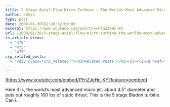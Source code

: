 ```yaml
---
title: 5 Stage Axial-Flow Micro Turbine – The Worlds Most Advanced Micro Jet.
author: admin
type: post
date: 2008-01-30T02:28:32+00:00
excerpt: https://www.youtube.com/watch?v=PFnZJeHc-KY
url: /2008/01/30/5-stage-axial-flow-micro-turbine-the-worlds-most-advanced-micro-jet/
ts_article_views:
  - "475"
  - "475"
  - "475"
crp_related_posts:
  - '<div class="crp_related "><h3>Related Posts:</h3><ul><li><a href="https://scdhub.org/2017/12/25/wastewater-treatment-and-biosolids-management/"    ><img src="https://scdhub.org/wp-content/uploads/2017/12/wastewater-treatment-and-biosoli-150x150.jpg" alt="Wastewater treatment and Biosolids management" title="Wastewater treatment and Biosolids management" width="150" height="150" class="crp_thumb crp_featured" /><span class="crp_title">Wastewater treatment and Biosolids management</span></a></li><li><a href="https://scdhub.org/2017/07/28/8006/"    ><img src="https://scdhub.org/wp-content/uploads/2017/07/hqdefault-150x150.jpg" alt="Music" title="Music" width="150" height="150" class="crp_thumb crp_featured" /><span class="crp_title">Music</span></a></li><li><a href="https://scdhub.org/2017/12/29/walking-in-sabinas-shoes-world-vision/"    ><img src="https://scdhub.org/wp-content/uploads/2017/12/walking-in-sabinas-shoes-world-v-150x150.jpg" alt="Walking in Sabinas Shoes &#8211; World Vision" title="Walking in Sabinas Shoes &#8211; World Vision" width="150" height="150" class="crp_thumb crp_featured" /><span class="crp_title">Walking in Sabinas Shoes &#8211; World Vision</span></a></li><li><a href="https://scdhub.org/2018/01/06/household-and-neighborhood-sanitation-infrastructures-excreta-wastewater-disposal-in-developing-countries/"    ><img src="https://scdhub.org/wp-content/plugins/contextual-related-posts/default.png" alt="Household and neighborhood Sanitation Infrastructures: Excreta, wastewater disposal in developing countries" title="Household and neighborhood Sanitation Infrastructures: Excreta, wastewater disposal in developing countries" width="150" height="150" class="crp_thumb crp_default" /><span class="crp_title">Household and neighborhood Sanitation&hellip;</span></a></li><li><a href="https://scdhub.org/2018/01/16/9094/"    ><img src="https://scdhub.org/wp-content/uploads/2018/01/9094-150x150.jpg" alt="Problem Solved: Chlorinator Feed Rate Problem &#8211; Wastewater Math" title="Problem Solved: Chlorinator Feed Rate Problem &#8211; Wastewater Math" width="150" height="150" class="crp_thumb crp_featured" /><span class="crp_title">Problem Solved: Chlorinator Feed Rate Problem&hellip;</span></a></li><li><a href="https://scdhub.org/2017/10/14/jetpump-repair/"    ><img src="https://scdhub.org/wp-content/uploads/2017/10/jetpump-repair-150x150.jpg" alt="Jetpump repair" title="Jetpump repair" width="150" height="150" class="crp_thumb crp_featured" /><span class="crp_title">Jetpump repair</span></a></li></ul><div class="crp_clear"></div></div>'

---
```

[https://www.youtube.com/embed/PFnZJeHc-KY?feature=oembed] 

Here it is, the world&#8217;s most advanced micro jet. about 4.5&#8243; diameter and puts out roughly 100 lbs of static thrust. This is the 5 stage Bladon turbine. Can i&#8230;